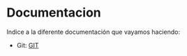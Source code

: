 # Documentacion

Indice a la diferente documentación que vayamos haciendo:
- Git: [GIT](./git.pdf) 
